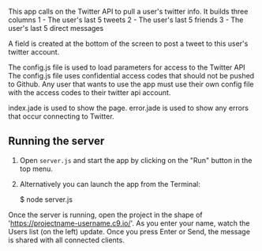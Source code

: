 This app calls on the Twitter API to pull a user's twitter info.
It builds three columns
 1 - The user's last 5 tweets
 2 - The user's last 5 friends
 3 - The user's last 5 direct messages
 
 A field is created at the bottom of the screen to post a tweet to this
 user's twitter account.
 
 The config.js file is used to load parameters for access to the Twitter API
 The config.js file uses confidential access codes that should not be pushed
 to Github. Any user that wants to use the app must use their own config file
 with the access codes to their twitter api account.
 
 index.jade is used to show the page.
 error.jade is used to show any errors that occur connecting to Twitter.
 
 
## Running the server

1) Open `server.js` and start the app by clicking on the "Run" button in the top menu.

2) Alternatively you can launch the app from the Terminal:

    $ node server.js

Once the server is running, open the project in the shape of 'https://projectname-username.c9.io/'. As you enter your name, watch the Users list (on the left) update. Once you press Enter or Send, the message is shared with all connected clients.
